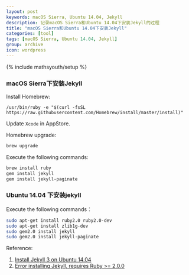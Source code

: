 ```yaml
---
layout: post
keywords: macOS Sierra, Ubuntu 14.04, Jekyll
description: 记录macOS Sierra和Ubuntu 14.04下安装Jekyll的过程
title: "macOS Sierra和Ubuntu 14.04下安装Jekyll"
categories: [tool]
tags: [macOS Sierra, Ubuntu 14.04, Jekyll]
group: archive
icon: wordpress
---
```

{% include mathsyouth/setup %}


### macOS Sierra下安装Jekyll

Install Homebrew:

```
/usr/bin/ruby -e "$(curl -fsSL https://raw.githubusercontent.com/Homebrew/install/master/install)"
```

Update `Xcode` in AppStore.

Homebrew upgrade:

```bash
brew upgrade
```

Execute the following commands:

```bash
brew install ruby
gem install jekyll
gem install jekyll-paginate
```

### Ubuntu 14.04 下安装jekyll

Execute the following commands：

```bash
sudo apt-get install ruby2.0 ruby2.0-dev
sudo apt-get install zlib1g-dev
sudo gem2.0 install jekyll
sudo gem2.0 install jekyll-paginate
```

Reference:

1. [Install Jekyll 3 on Ubuntu 14.04](http://www.antoniocoratelli.eu/articles/2016-08/install-jekyll-3-on-ubuntu-14-04/)
1. [Error installing Jekyll, requires Ruby >= 2.0.0](http://stackoverflow.com/questions/33503796/error-installing-jekyll-requires-ruby-2-0-0/41093376#41093376)
